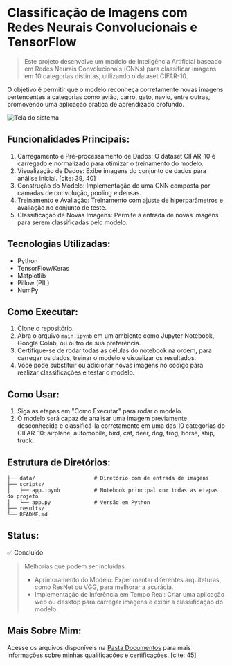 # Classificação de Imagens com Redes Neurais Convolucionais e TensorFlow

> Este projeto desenvolve um modelo de Inteligência Artificial baseado em Redes Neurais Convolucionais (CNNs) para classificar imagens em 10 categorias distintas, utilizando o dataset CIFAR-10.

O objetivo é permitir que o modelo reconheça corretamente novas imagens pertencentes a categorias como avião, carro, gato, navio, entre outras, promovendo uma aplicação prática de aprendizado profundo.

![Tela do sistema](https://github.com/vitoriapguimaraes/Python-ClassificacaoImagensTensorFlow/blob/main/results/software.gif)

## Funcionalidades Principais:

1.  Carregamento e Pré-processamento de Dados: O dataset CIFAR-10 é carregado e normalizado para otimizar o treinamento do modelo.
2.  Visualização de Dados: Exibe imagens do conjunto de dados para análise inicial. [cite: 39, 40]
3.  Construção do Modelo: Implementação de uma CNN composta por camadas de convolução, pooling e densas.
4.  Treinamento e Avaliação: Treinamento com ajuste de hiperparâmetros e avaliação no conjunto de teste.
5.  Classificação de Novas Imagens: Permite a entrada de novas imagens para serem classificadas pelo modelo.

## Tecnologias Utilizadas:

-   Python
-   TensorFlow/Keras
-   Matplotlib
-   Pillow (PIL)
-   NumPy

## Como Executar:

1.  Clone o repositório.
2.  Abra o arquivo `main.ipynb` em um ambiente como Jupyter Notebook, Google Colab, ou outro de sua preferência.
3.  Certifique-se de rodar todas as células do notebook na ordem, para carregar os dados, treinar o modelo e visualizar os resultados.
4.  Você pode substituir ou adicionar novas imagens no código para realizar classificações e testar o modelo.

## Como Usar:

1.  Siga as etapas em "Como Executar" para rodar o modelo.
2.  O modelo será capaz de analisar uma imagem previamente desconhecida e classificá-la corretamente em uma das 10 categorias do CIFAR-10: airplane, automobile, bird, cat, deer, dog, frog, horse, ship, truck.

## Estrutura de Diretórios:
```
├── data/                   # Diretório com de entrada de imagens
├── scripts/
│   ├── app.ipynb           # Notebook principal com todas as etapas do projeto 
│   └── app.py              # Versão em Python
├── results/
└── README.md                 
```

## Status:

✅ Concluído

> Melhorias que podem ser incluídas:
> - Aprimoramento do Modelo: Experimentar diferentes arquiteturas, como ResNet ou VGG, para melhorar a acurácia.
> - Implementação de Inferência em Tempo Real: Criar uma aplicação web ou desktop para carregar imagens e exibir a classificação do modelo.

## Mais Sobre Mim:

Acesse os arquivos disponíveis na [Pasta Documentos](https://github.com/vitoriapguimaraes/vitoriapguimaraes/tree/main/DOCUMENTOS) para mais informações sobre minhas qualificações e certificações. [cite: 45]